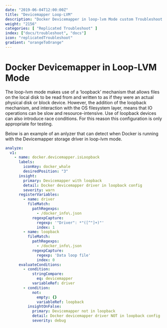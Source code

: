 ```yaml
---
date: "2019-06-04T12:00:00Z"
title: "Devicemapper Loop-LVM"
description: "Docker Devicemapper in loop-lvm Mode custom Troubleshoot Analyzer example"
weight: "2156"
categories: [ "Replicated Troubleshoot" ]
index: ["docs/troubleshoot", "docs"]
icon: "replicatedTroubleshoot"
gradient: "orangeToOrange"
---
```


# Docker Devicemapper in Loop-LVM Mode

The loop-lvm mode makes use of a ‘loopback’ mechanism that allows files on the local disk to be read from and written to as if they were an actual physical disk or block device. However, the addition of the loopback mechanism, and interaction with the OS filesystem layer, means that IO operations can be slow and resource-intensive. Use of loopback devices can also introduce race conditions. For this reason this configuration is only appropriate for testing.

Below is an example of an anlyzer that can detect when Docker is running with the Devicemapper storage driver in loop-lvm mode.

```yaml
analyze:
  v1:
    - name: docker.devicemapper.isLoopback
      labels:
        iconKey: docker_whale
        desiredPosition: "3"
      insight:
        primary: Devicemapper with loopback
        detail: Docker devicemapper driver in loopback config
        severity: warn
      registerVariables:
        - name: driver
          fileMatch:
            pathRegexps:
              - /docker_info\.json
            regexpCapture:
              regexp: '"Driver": *"([^"]+)"'
              index: 1
        - name: loopback
          fileMatch:
            pathRegexps:
              - /docker_info\.json
            regexpCapture:
              regexp: 'Data loop file'
              index: 0
      evaluateConditions:
        - condition:
            stringCompare:
              eq: devicemapper
            variableRef: driver
        - condition:
            not:
              empty: {}
              variableRef: loopback
          insightOnFalse:
            primary: Devicemapper not in loopback
            detail: Docker devicemapper driver NOT in loopback config
            severity: debug
```
